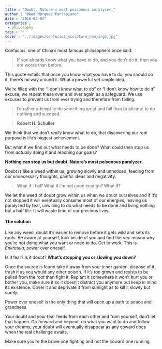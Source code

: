 ```yaml
---
title : "Doubt. Nature’s most poisonous paralyzer."
author : "Obed Marquez Parlapiano"
date : "2016-03-04"
categories : 
 - philosophy
tags : ""
cover : "../images/confucius_sculpture_nanjing2.jpg"
---
```


Confucius, one of China’s most famous philosophers once said:

> If you already know what you have to do, and you don’t do it, then you are worse than before.

This quote entails that once you know what you have to do, you should do it, there’s no way around it. What a powerful yet simple idea.

We’re filled with the “I don’t know what to do” or “I don’t know how to do it” excuse, we repeat these over and over again as a safeguard. We use excuses to prevent us from ever trying and therefore from failing.

> I’d rather attempt to do something great and fail than to attempt to do nothing and succeed.

> **Robert H. Schuller**

We think that we don’t _really_ know what to do, that discovering our _real_ purpose is life’s biggest achievement.

But what if we find out what needs to be done? What could then stop us from _actually_ doing it and reaching our goals?

**Nothing can stop us but doubt. Nature’s most poisonous paralyzer.**

Doubt is like a weed within us, growing slowly and unnoticed, feeding from our unnecessary thoughts, painful ideas and negativity.

> What if I fail? What if I’m not good enough? What if?

We let the weed of doubt grow within us when we doubt ourselves and if it’s not stopped it will eventually consume most of our energies, leaving us paralyzed by fear, unwilling to do what needs to be done and living nothing but a half life. It will waste time of our precious lives.

#### The solution

Like any weed, doubt it’s easier to remove before it gets wild and sets its roots. Be aware of yourself, look inside of you and find the _real_ reason why you’re not doing what you want or need to do. Get to work. This is _Enkrateia;_ power over oneself.

Is it fear? Is it doubt? **What’s stopping you or slowing you down?**

Once the source is found take it away from your inner garden, dispose of it, trash it as you would any other poison. If it’s too grown and resists to be pulled from the root then fight it. Replant it somewhere it won’t hurt you or bother you, make sure it so it doesn’t distract you anymore but keep in mind its existence. Cover it and deprivate it from sunlight as to kill it slowly but surely.

Power over oneself is the only thing that will open up a path to peace and grandness.

Your doubt and your fear feeds from each other and from yourself, don’t let that happen. Go forward and beyond, do what you want to do and follow your dreams, your doubt will eventually disappear as any coward does when the real challenge awaits.

Make sure you’re the brave one fighting and not the coward one running.
